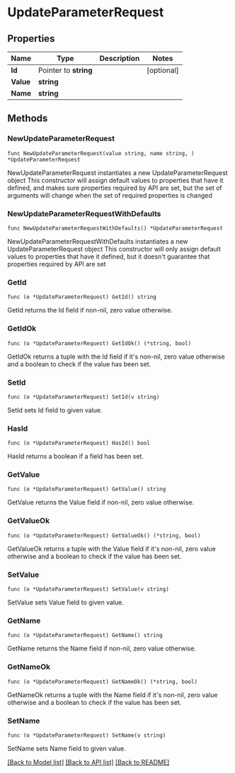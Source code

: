 # UpdateParameterRequest

## Properties

Name | Type | Description | Notes
------------ | ------------- | ------------- | -------------
**Id** | Pointer to **string** |  | [optional] 
**Value** | **string** |  | 
**Name** | **string** |  | 

## Methods

### NewUpdateParameterRequest

`func NewUpdateParameterRequest(value string, name string, ) *UpdateParameterRequest`

NewUpdateParameterRequest instantiates a new UpdateParameterRequest object
This constructor will assign default values to properties that have it defined,
and makes sure properties required by API are set, but the set of arguments
will change when the set of required properties is changed

### NewUpdateParameterRequestWithDefaults

`func NewUpdateParameterRequestWithDefaults() *UpdateParameterRequest`

NewUpdateParameterRequestWithDefaults instantiates a new UpdateParameterRequest object
This constructor will only assign default values to properties that have it defined,
but it doesn't guarantee that properties required by API are set

### GetId

`func (o *UpdateParameterRequest) GetId() string`

GetId returns the Id field if non-nil, zero value otherwise.

### GetIdOk

`func (o *UpdateParameterRequest) GetIdOk() (*string, bool)`

GetIdOk returns a tuple with the Id field if it's non-nil, zero value otherwise
and a boolean to check if the value has been set.

### SetId

`func (o *UpdateParameterRequest) SetId(v string)`

SetId sets Id field to given value.

### HasId

`func (o *UpdateParameterRequest) HasId() bool`

HasId returns a boolean if a field has been set.

### GetValue

`func (o *UpdateParameterRequest) GetValue() string`

GetValue returns the Value field if non-nil, zero value otherwise.

### GetValueOk

`func (o *UpdateParameterRequest) GetValueOk() (*string, bool)`

GetValueOk returns a tuple with the Value field if it's non-nil, zero value otherwise
and a boolean to check if the value has been set.

### SetValue

`func (o *UpdateParameterRequest) SetValue(v string)`

SetValue sets Value field to given value.


### GetName

`func (o *UpdateParameterRequest) GetName() string`

GetName returns the Name field if non-nil, zero value otherwise.

### GetNameOk

`func (o *UpdateParameterRequest) GetNameOk() (*string, bool)`

GetNameOk returns a tuple with the Name field if it's non-nil, zero value otherwise
and a boolean to check if the value has been set.

### SetName

`func (o *UpdateParameterRequest) SetName(v string)`

SetName sets Name field to given value.



[[Back to Model list]](../README.md#documentation-for-models) [[Back to API list]](../README.md#documentation-for-api-endpoints) [[Back to README]](../README.md)


